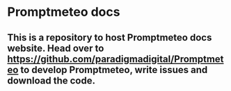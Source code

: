 # Promptmeteo docs

## This is a repository to host Promptmeteo docs website. Head over to https://github.com/paradigmadigital/Promptmeteo to develop Promptmeteo, write issues and download the code.
